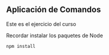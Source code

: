 ## Aplicación de Comandos

Este es el ejercicio del curso

Recordar instalar los paquetes de Node

```
npm install
```